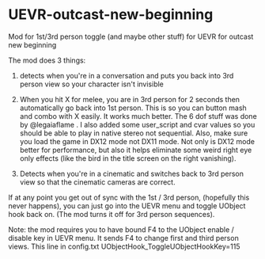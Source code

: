 # UEVR-outcast-new-beginning
Mod for 1st/3rd person toggle (and maybe other stuff) for UEVR for outcast new beginning

The mod does 3 things:

1) detects when you're in a conversation and puts you back into 3rd person view so your character isn't invisible
   
2) When you hit X for melee, you are in 3rd person for 2 seconds then automatically go back into 1st person. This is so you can button mash and combo with X easily. It works much better.
The 6 dof stuff was done by @legaiaflame . 
I also added some user_script and cvar values so you should be able to play in native stereo not sequential.
Also, make sure you load the game in DX12 mode not DX11 mode. Not only is DX12 mode better for performance, but also it helps eliminate some weird right eye only effects (like the bird in the title screen on the right vanishing).

3) Detects when you're in a cinematic and switches back to 3rd person view so that the cinematic cameras are correct.

If at any point you get out of sync with the 1st / 3rd person, (hopefully this never happens), you can just go into the UEVR menu and toggle UObject hook back on. (The mod turns it off for 3rd person sequences).

Note: the mod requires you to have bound F4 to the UObject enable / disable key in UEVR menu. It sends F4 to change first and third person views.
This line in config.txt
UObjectHook_ToggleUObjectHookKey=115
